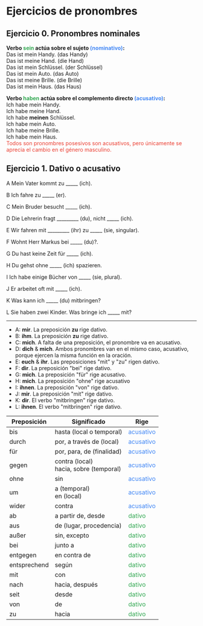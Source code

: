 # Ejercicios de pronombres

## Ejercicio 0. Pronombres nominales

<b>Verbo <span style="color:#32a852">sein</span> actúa sobre el sujeto <span style="color:#4287f5">(nominativo)</span>:</b> <br>
Das ist mein Handy. (das Handy)<br>
Das ist meine Hand. (die Hand)<br>
Das ist mein Schlüssel. (der Schlüssel) <br>
Das ist mein Auto. (das Auto)<br>
Das ist meine Brille. (die Brille) <br>
Das ist mein Haus. (das Haus) <br>

<b>Verbo <span style="color:#32a852">haben</span> actúa sobre el complemento directo <span style="color:#4287f5">(acusativo)</span>:</b> <br>
Ich habe mein Handy. <br>
Ich habe meine Hand. <br>
Ich habe **meinen** Schlüssel. <br>
Ich habe mein Auto. <br>
Ich habe meine Brille. <br>
Ich habe mein Haus. <br>
<span style="color:#eb4034">Todos son pronombres posesivos son acusativos, pero únicamente se aprecia el cambio en el género masculino. </span>

## Ejercicio 1. Dativo o acusativo

A Mein Vater kommt zu _____ (ich).

B Ich fahre zu _____ (er).

C Mein Bruder besucht _____ (ich).

D Die Lehrerin fragt _________ (du), nicht _____ (ich).

E Wir fahren mit _________ (ihr) zu _____ (sie, singular).

F Wohnt Herr Markus bei _____ (du)?.

G Du hast keine Zeit für _____ (ich).

H Du gehst ohne _____ (ich) spazieren.

I Ich habe einige Bücher von _____ (sie, plural).

J Er arbeitet oft mit _____ (ich).

K Was kann ich _____ (du) mitbringen?

L Sie haben zwei Kinder. Was bringe ich _____ mit?

<hr>

* A: **mir**. La preposición **zu** rige dativo.
* B: **ihm**. La preposición **zu** rige dativo.
* C: **mich**. A falta de una preposición, el pronombre va en acusativo.
* D: **dich** & **mich**. Ambos pronombres van en el mismo caso, acusativo, porque ejercen la misma función en la oración.
* E: **euch** & **ihr**. Las preposiciones "mit" y "zu" rigen dativo.
* F: **dir**. La preposición "bei" rige dativo.
* G: **mich**. La preposición "für" rige acusativo.
* H: **mich**. La preposición "ohne" rige acusativo
* I: **ihnen**. La preposición "von" rige dativo.
* J: **mir**. La preposición "mit" rige dativo.
* K: **dir**. El verbo "mitbringen" rige dativo.
* L: **ihnen**. El verbo "mitbringen" rige dativo.


| Preposición |	Significado | Rige |
| ----- | ----- | ----- |
|bis|	hasta (local o temporal)| <span style="color:#4287f5">acusativo</span>  |
|durch	|por, a través de (local)| <span style="color:#4287f5">acusativo</span>  |
|für|	por, para, de (finalidad)| <span style="color:#4287f5">acusativo</span>  |
|gegen	|contra (local)  <br> hacia, sobre (temporal)| <span style="color:#4287f5">acusativo</span>  |
| ohne|	sin| <span style="color:#4287f5">acusativo</span> |
| um| 	a (temporal)  <br> en (local)| <span style="color:#4287f5">acusativo</span>  |
|wider|	contra| <span style="color:#4287f5">acusativo</span>  |
|ab|	a partir de, desde| <span style="color:#32a852">dativo</span> |
|aus|	de (lugar, procedencia)| <span style="color:#32a852">dativo</span> |
|außer|	sin, excepto| <span style="color:#32a852">dativo</span> |
|bei|	junto a| <span style="color:#32a852">dativo</span> |
|entgegen|	en contra de| <span style="color:#32a852">dativo</span> |
|entsprechend|	según| <span style="color:#32a852">dativo</span> |
|mit|	con| <span style="color:#32a852">dativo</span> |
|nach|	hacia, después| <span style="color:#32a852">dativo</span> |
|seit|	desde| <span style="color:#32a852">dativo</span> |
|von|	de| <span style="color:#32a852">dativo</span> |
|zu|	hacia| <span style="color:#32a852">dativo</span> |
